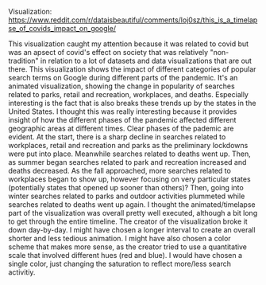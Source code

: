 Visualization: https://www.reddit.com/r/dataisbeautiful/comments/loj0sz/this_is_a_timelapse_of_covids_impact_on_google/

This visualization caught my attention because it was related to covid but was an apsect of covid's effect on society that was relatively "non-tradition" in relation to a lot of datasets and data visualizations that are out there. This visualization shows the impact of different categories of popular search terms on Google during different parts of the pandemic. It's an animated visualization, showing the change in popularity of searches related to parks, retail and recreation, workplaces, and deaths. Especially interesting is the fact that is also breaks these trends up by the states in the United States. I thought this was really interesting because it provides insight of how the different phases of the pandemic affected different geographic areas at different times. 
Clear phases of the pademic are evident. At the start, there is a sharp decline in searches related to workplaces, retail and recreation and parks as the preliminary lockdowns were put into place. Meanwhile searches related to deaths went up. Then, as summer began searches related to park and recreation increased and deaths decreased. As the fall approached, more searches related to workplaces began to show up, however focusing on very particular states (potentially states that opened up sooner than others)? Then, going into winter searches related to parks and outdoor activities plummeted while searches related to deaths went up again.
I thought the animated/timelapse part of the visualization was overall pretty well executed, although a bit long to get through the entire timeline. The creator of the visualization broke it down day-by-day. I might have chosen a longer interval to create an overall shorter and less tedious animation. I might have also chosen a color scheme that makes more sense, as the creator tried to use a quantitative scale that involved different hues (red and blue). I would have chosen a single color, just changing the saturation to reflect more/less search activitiy. 
